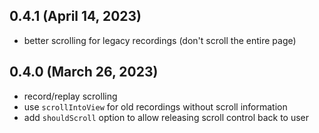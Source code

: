 ## 0.4.1 (April 14, 2023)

- better scrolling for legacy recordings (don't scroll the entire page)

## 0.4.0 (March 26, 2023)

- record/replay scrolling
- use `scrollIntoView` for old recordings without scroll information
- add `shouldScroll` option to allow releasing scroll control back to user
